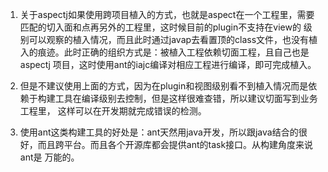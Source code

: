 1. 关于aspectj如果使用跨项目植入的方式，也就是aspect在一个工程里，需要匹配的切入面和点再另外的工程里，这时候目前的plugin不支持在view的
级别可以观察的植入情况，而且此时通过javap去看置顶的class文件，也没有植入的痕迹。此时正确的组织方式是：被植入工程依赖切面工程，且自己也是aspectj
项目，这时使用ant的iajc编译对相应工程进行编译，即可完成植入。

2. 但是不建议使用上面的方式，因为在plugin和视图级别看不到植入情况而是依赖于构建工具在编译级别去控制，但是这样很难查错，所以建议切面写到业务工程里，
这样可以在开发期就完成错误的检测。

3. 使用ant这类构建工具的好处是：ant天然用java开发，所以跟java结合的很好，而且跨平台。而且各个开源库都会提供ant的task接口。从构建角度来说ant是
万能的。